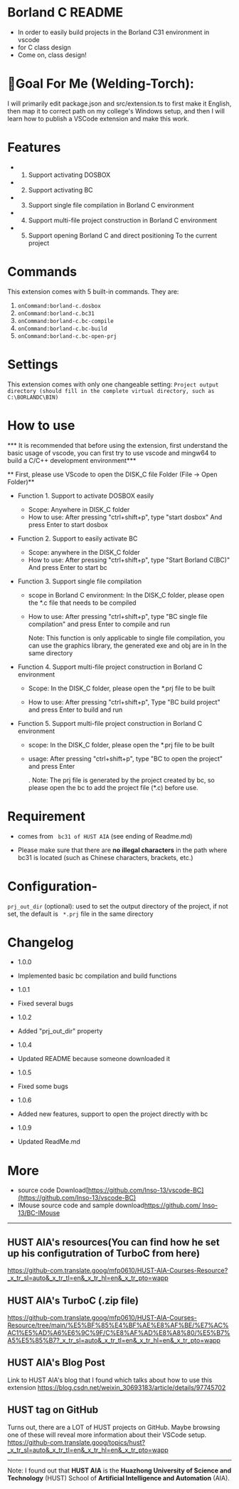 # Borland C README 


- In order to easily build projects in the Borland C31 environment in vscode 
- for C class design 
- Come on, class design!  

# 🎯Goal For Me (Welding-Torch):
I will primarily edit package.json and src/extension.ts to first make it English, then map it to correct path on my college's Windows setup, and then I will learn how to publish a VSCode extension and make this work.

# Features 

- 1. Support activating DOSBOX 
- 2. Support activating BC 
- 3. Support single file compilation in Borland C environment
- 4. Support multi-file project construction in Borland C environment 
- 5. Support opening Borland C and direct positioning To the current project   

# Commands
This extension comes with 5 built-in commands. They are:
1. `onCommand:borland-c.dosbox`
2. `onCommand:borland-c.bc31`
3. `onCommand:borland-c.bc-compile`
4. `onCommand:borland-c.bc-build`
5. `onCommand:borland-c.bc-open-prj`

# Settings
This extension comes with only one changeable setting:
`Project output directory (should fill in the complete virtual directory, such as C:\BORLANDC\BIN)`

# How to use 

*** It is recommended that before using the extension, first understand the basic usage of vscode, you can first try to use vscode and mingw64 to build a C/C++ development environment*** 

** First, please use VScode to open the DISK_C file Folder (File -> Open Folder)** 

- Function 1. Support to activate DOSBOX easily 
  + Scope: Anywhere in DISK_C folder 
  + How to use: After pressing "ctrl+shift+p", type "start dosbox" And press Enter to start dosbox 

- Function 2. Support to easily activate BC 
  + Scope: anywhere in the DISK_C folder 
  + How to use: After pressing "ctrl+shift+p", type "Start Borland C(BC)" And press Enter to start bc 

- Function 3. Support single file compilation 
  + scope in Borland C environment: In the DISK_C folder, please open the *.c file that needs to be compiled
  + How to use: After pressing "ctrl+shift+p", type "BC single file compilation" and press Enter to compile and run 

    Note: This function is only applicable to single file compilation, you can use the graphics library, the generated exe and obj are in In the same directory 


- Function 4. Support multi-file project construction in Borland C environment 
  + Scope: In the DISK_C folder, please open the *.prj file to be built 

  + How to use: After pressing "ctrl+shift+p", Type "BC build project" and press Enter to build and run 

- Function 5. Support multi-file project construction in Borland C environment 
  + scope: In the DISK_C folder, please open the *.prj file to be built 

  + usage: After pressing "ctrl+shift+p", type "BC to open the project" and press Enter 

    . Note: The prj file is generated by the project created by bc, so please open the bc to add the project file (*.c) before use. 

# Requirement 

* comes from ` bc31 of HUST AIA` (see ending of Readme.md)

* Please make sure that there are **no illegal characters** in the path where bc31 is located (such as Chinese characters, brackets, etc.)   

# Configuration- 

`prj_out_dir` (optional): used to set the output directory of the project, if not set, the default is ` *.prj` file in the same directory 


# Changelog 

- 1.0.0 
- Implemented basic bc compilation and build functions 


- 1.0.1 
- Fixed several bugs 


- 1.0.2 
- Added "prj_out_dir" property 


- 1.0.4
- Updated README because someone downloaded it 


- 1.0.5 
- Fixed some bugs 


- 1.0.6 
- Added new features, support to open the project directly with bc 


- 1.0.9 
- Updated ReadMe.md 


# More 
* source code Download[https://github.com/Inso-13/vscode-BC](https://github.com/Inso-13/vscode-BC) 
* IMouse source code and sample download[https://github.com/ Inso-13/BC-IMouse](https://github.com/Inso-13/BC-IMouse)

------

## HUST AIA's resources(You can find how he set up his configutration of TurboC from here)

https://github-com.translate.goog/mfp0610/HUST-AIA-Courses-Resource?_x_tr_sl=auto&_x_tr_tl=en&_x_tr_hl=en&_x_tr_pto=wapp

## HUST AIA's TurboC (.zip file)
https://github-com.translate.goog/mfp0610/HUST-AIA-Courses-Resource/tree/main/%E5%BF%85%E4%BF%AE%E8%AF%BE/%E7%AC%AC1%E5%AD%A6%E6%9C%9F/C%E8%AF%AD%E8%A8%80/%E5%B7%A5%E5%85%B7?_x_tr_sl=auto&_x_tr_tl=en&_x_tr_hl=en&_x_tr_pto=wapp

## HUST AIA's Blog Post
Link to HUST AIA's blog that I found which talks about how to use this extension
https://blog.csdn.net/weixin_30693183/article/details/97745702

## HUST tag on GitHub
Turns out, there are a LOT of HUST projects on GitHub. Maybe browsing one of these will reveal more information about their VSCode setup.
https://github-com.translate.goog/topics/hust?_x_tr_sl=auto&_x_tr_tl=en&_x_tr_hl=en&_x_tr_pto=wapp

------

Note: I found out that **HUST AIA** is the **Huazhong University of Science and Technology** (HUST) School of **Artificial Intelligence and Automation** (AIA).


